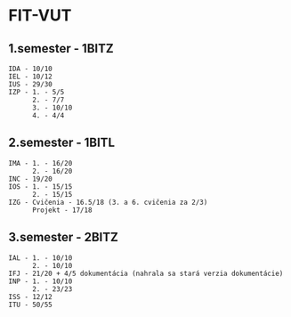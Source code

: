 # FIT-VUT

## 1.semester - 1BITZ

    IDA - 10/10
    IEL - 10/12
    IUS - 29/30
    IZP - 1. - 5/5
          2. - 7/7
          3. - 10/10
          4. - 4/4
          
## 2.semester - 1BITL

    IMA - 1. - 16/20
          2. - 16/20
    INC - 19/20
    IOS - 1. - 15/15
          2. - 15/15
    IZG - Cvičenia - 16.5/18 (3. a 6. cvičenia za 2/3)
          Projekt - 17/18
         
## 3.semester - 2BITZ

    IAL - 1. - 10/10
          2. - 10/10
    IFJ - 21/20 + 4/5 dokumentácia (nahrala sa stará verzia dokumentácie)
    INP - 1. - 10/10
          2. - 23/23
    ISS - 12/12
    ITU - 50/55


    
